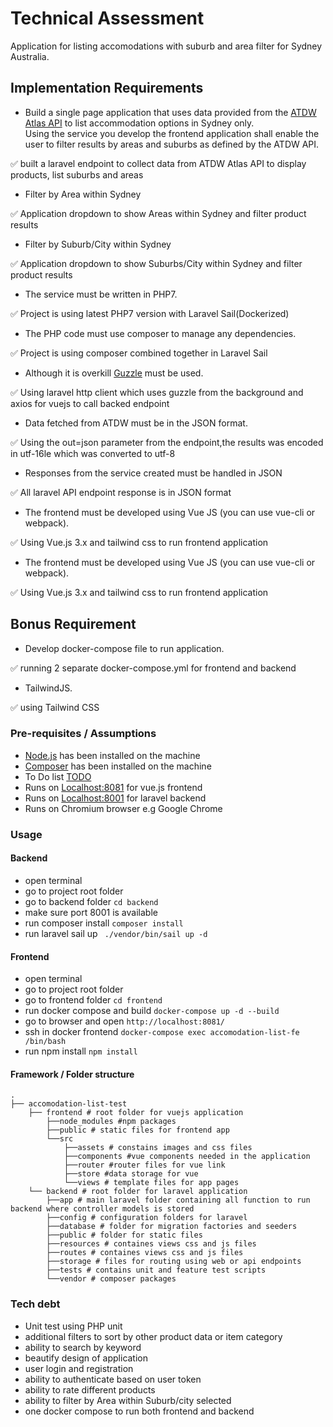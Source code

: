 # Technical Assessment
Application for listing accomodations with suburb and area filter for Sydney Australia.

## Implementation Requirements
* Build a single page application that uses data provided from the [ATDW Atlas API](https://developer.atdw.com.au/ATDWO-api.html) to list accommodation options in Sydney only. <br/>
Using the service you develop the frontend application shall enable the user to filter results by areas and suburbs as defined by the ATDW API.

✅ built a laravel endpoint to collect data from ATDW Atlas API to display products, list suburbs and areas

* Filter by Area within Sydney

✅ Application dropdown to show Areas within Sydney and filter product results

* Filter by Suburb/City within Sydney

✅ Application dropdown to show Suburbs/City within Sydney and filter product results

* The service must be written in PHP7.

✅ Project is using latest PHP7 version with Laravel Sail(Dockerized)

* The PHP code must use composer to manage any dependencies.

✅ Project is using composer combined together in Laravel Sail

* Although it is overkill [Guzzle](https://docs.guzzlephp.org/en/stable/) must be used.

✅ Using laravel http client which uses guzzle from the background and axios for vuejs to call backed endpoint

* Data fetched from ATDW must be in the JSON format.

✅ Using the out=json parameter from the endpoint,the results was encoded in utf-16le which was converted to utf-8

* Responses from the service created must be handled in JSON

✅ All laravel API endpoint response is in JSON format

* The frontend must be developed using Vue JS (you can use vue-cli or webpack).

✅ Using Vue.js 3.x and tailwind css to run frontend application

* The frontend must be developed using Vue JS (you can use vue-cli or webpack).

✅ Using Vue.js 3.x and tailwind css to run frontend application

## Bonus Requirement
* Develop docker-compose file to run application.

✅ running 2 separate docker-compose.yml for frontend and backend

* TailwindJS.

✅ using Tailwind CSS


### Pre-requisites / Assumptions
* [Node.js](https://nodejs.org/en/download/) has been installed on the machine
* [Composer](https://getcomposer.org/download/) has been installed on the machine
* To Do list [TODO](#tech-debt)
* Runs on [Localhost:8081](http://localhost:8081) for vue.js frontend
* Runs on [Localhost:8001](http://localhost:8001) for laravel backend
* Runs on Chromium browser e.g Google Chrome

### Usage
#### Backend 
* open terminal 
* go to project root folder
* go to backend folder ``` cd backend ```
* make sure port 8001 is available
* run composer install ``` composer install ```
* run laravel sail up ``` ./vendor/bin/sail up -d```


#### Frontend 
* open terminal
* go to project root folder
* go to frontend folder  ``` cd frontend ```
* run docker compose and build  ``` docker-compose up -d --build ```
* go to browser and open  ``` http://localhost:8081/ ```
* ssh in docker frontend ``` docker-compose exec accomodation-list-fe /bin/bash ```
* run npm install ``` npm install ```

#### Framework / Folder structure
```
.
├── accomodation-list-test
    ├── frontend # root folder for vuejs application
        ├──node_modules #npm packages
        ├──public # static files for frontend app
        └──src
            ├──assets # constains images and css files
            ├──components #vue components needed in the application
            ├──router #router files for vue link
            ├──store #data storage for vue
            └──views # template files for app pages
    └── backend # root folder for laravel application
        ├──app # main laravel folder containing all function to run backend where controller models is stored
        ├──config # configuration folders for laravel
        ├──database # folder for migration factories and seeders
        ├──public # folder for static files
        ├──resources # containes views css and js files
        ├──routes # containes views css and js files
        ├──storage # files for routing using web or api endpoints
        ├──tests # contains unit and feature test scripts
        └──vendor # composer packages
```
### Tech debt
* Unit test using PHP unit
* additional filters to sort by other product data or item category
* ability to search by keyword
* beautify design of application
* user login and registration
* ability to authenticate based on user token
* ability to rate different products
* ability to filter by Area within Suburb/city selected
* one docker compose to run both frontend and backend
